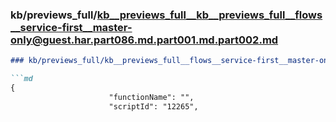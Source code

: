 ### kb/previews_full/kb__previews_full__kb__previews_full__flows__service-first__master-only@guest.har.part086.md.part001.md.part002.md

```md
### kb/previews_full/kb__previews_full__flows__service-first__master-only@guest.har.part086.md.part001.md (part 002)

```md
{
                      "functionName": "",
                      "scriptId": "12265",
       
```

```

```
